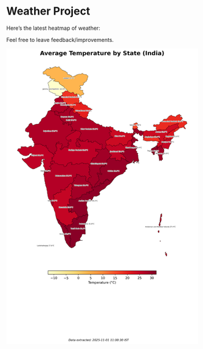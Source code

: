 # Weather Project

Here’s the latest heatmap of weather:

Feel free to leave feedback/improvements.

![India Heatmap](docs/assets/india_heatmap.png?v=059AF9)
